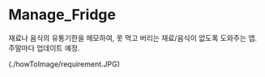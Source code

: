 # Manage_Fridge
재료나 음식의 유통기한을 메모하여, 못 먹고 버리는 재료/음식이 없도록 도와주는 앱. 주말마다 업데이트 예정.

(./howToImage/requirement.JPG)

